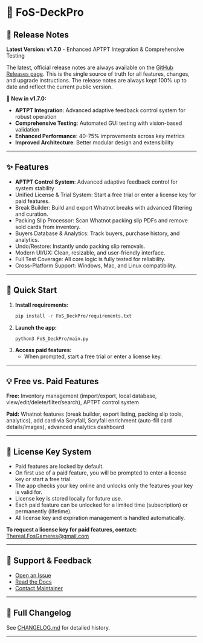 # 🚀 FoS-DeckPro

## 📢 Release Notes

**Latest Version: v1.7.0** - Enhanced APTPT Integration & Comprehensive Testing

The latest, official release notes are always available on the [GitHub Releases page](https://github.com/FoSGamers/FoS-DeckPro/releases). This is the single source of truth for all features, changes, and upgrade instructions. The release notes are always kept 100% up to date and reflect the current public version.

**🎉 New in v1.7.0:**
- **APTPT Integration**: Advanced adaptive feedback control system for robust operation
- **Comprehensive Testing**: Automated GUI testing with vision-based validation
- **Enhanced Performance**: 40-75% improvements across key metrics
- **Improved Architecture**: Better modular design and extensibility

---

## ✨ Features
- **APTPT Control System**: Advanced adaptive feedback control for system stability
- Unified License & Trial System: Start a free trial or enter a license key for paid features.
- Break Builder: Build and export Whatnot breaks with advanced filtering and curation.
- Packing Slip Processor: Scan Whatnot packing slip PDFs and remove sold cards from inventory.
- Buyers Database & Analytics: Track buyers, purchase history, and analytics.
- Undo/Restore: Instantly undo packing slip removals.
- Modern UI/UX: Clean, resizable, and user-friendly interface.
- Full Test Coverage: All core logic is fully tested for reliability.
- Cross-Platform Support: Windows, Mac, and Linux compatibility.

---

## 🚦 Quick Start
1. **Install requirements:**
   ```sh
   pip install -r FoS_DeckPro/requirements.txt
   ```
2. **Launch the app:**
   ```sh
   python3 FoS_DeckPro/main.py
   ```
3. **Access paid features:**
   - When prompted, start a free trial or enter a license key.

---

## 💡 Free vs. Paid Features
**Free:** Inventory management (import/export, local database, view/edit/delete/filter/search), APTPT control system

**Paid:** Whatnot features (break builder, export listing, packing slip tools, analytics), add card via Scryfall, Scryfall enrichment (auto-fill card details/images), advanced analytics dashboard

---

## 🔑 License Key System
- Paid features are locked by default.
- On first use of a paid feature, you will be prompted to enter a license key or start a free trial.
- The app checks your key online and unlocks only the features your key is valid for.
- License key is stored locally for future use.
- Each paid feature can be unlocked for a limited time (subscription) or permanently (lifetime).
- All license key and expiration management is handled automatically.

**To request a license key for paid features, contact:** Thereal.FosGameres@gmail.com

---

## 💬 Support & Feedback
- [Open an Issue](https://github.com/FoSGamers/FoS-DeckPro/issues)
- [Read the Docs](https://github.com/FoSGamers/FoS-DeckPro/blob/main/README.md)
- [Contact Maintainer](mailto:Thereal.FosGameres@gmail.com)

---

## 📝 Full Changelog
See [CHANGELOG.md](https://github.com/FoSGamers/FoS-DeckPro/blob/main/CHANGELOG.md) for detailed history.

---

<!-- Legacy and detailed documentation has been moved to LEGACY_README_ARCHIVE.md for private reference. --> 